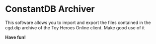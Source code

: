 # ConstantDB Archiver

This software allows you to import and export the files contained in the cgd.dip archive of the Toy Heroes Online client.
Make good use of it


**Have fun!**
